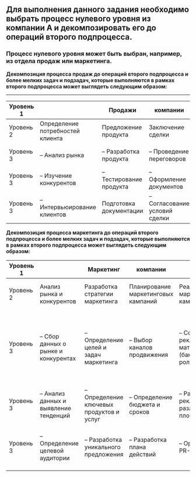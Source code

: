 ## Для выполнения данного задания необходимо выбрать процесс нулевого уровня из компании А и декомпозировать его до операций второго подпроцесса.

### Процесс нулевого уровня может быть выбран, например, из отдела продаж или маркетинга. 

**Декомпозиция процесса продаж до операций второго подпроцесса и более мелких задач и подзадач, которые выполняются в рамках второго подпроцесса может выглядеть следующим образом:**

---
|Уровень 1|                                  |Продажи                 |компании                     |А                                         |
|---------|----------------------------------|------------------------|-----------------------------|------------------------------------------|
|Уровень 2| Определение потребностей клиента | Предложение продукта   | Заключение сделки           | Обслуживание клиента                     |
|Уровень 3|– Анализ рынка                    |– Разработка продукта   |– Проведение переговоров     |– Поддержка клиентов после продажи        |
|Уровень 3|– Изучение конкурентов            |– Тестирование продукта |– Оформление документов      |– Решение проблем клиентов                |
|Уровень 3|– Интервьюирование клиентов       | Подготовка документации|– Согласование условий сделки|– Обучение клиентов использованию продукта|

**Декомпозиция процесса маркетинга до операций второго подпроцесса и более мелких задач и подзадач, которые выполняются в рамках второго подпроцесса может выглядеть следующим образом:**

|Уровень 1|                                     |Маркетинг                               |компании                            |А                                                       |                                                                  |                                                                                                   |
|---------|-------------------------------------|----------------------------------------|------------------------------------|--------------------------------------------------------|------------------------------------------------------------------|---------------------------------------------------------------------------------------------------|
|Уровень 2| Анализ рынка и конкурентов          | Разработка стратегии маркетинга        | Планирование маркетинговых кампаний| Реализация маркетинговых кампаний                      |Мониторинг результатов и корректировка стратегии                  | Обучение и развитие персонала                                                                     |
|Уровень 3|– Сбор данных о рынке и конкурентах  |– Определение целей и задач маркетинга  |– Выбор каналов продвижения         |– Создание рекламных материалов (баннеры, ролики и т.д.)|– Оценка эффективности маркетинговых кампаний и их результатов    |– Обучение сотрудников маркетинговым навыкам (анализ данных, создание контента, продвижение и т.д.)|
|Уровень 3|– Анализ данных и выявление тенденций|– Определение ключевых продуктов и услуг|– Определение бюджета и сроков      |– Размещение рекламы на различных площадках             |– Анализ обратной связи от клиентов и конкурентов                 |– Развитие лидерских качеств у менеджеров по маркетингу                                            |
|Уровень 3|– Определение целевой аудитории      |– Разработка уникального предложения    |– Разработка плана действий         |– Организация PR-акций                                  |– Корректировка стратегии маркетинга в соответствии с результатами|– Организация тренингов и семинаров для повышения квалификации персонала.                          |

